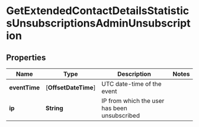
# GetExtendedContactDetailsStatisticsUnsubscriptionsAdminUnsubscription

## Properties
Name | Type | Description | Notes
------------ | ------------- | ------------- | -------------
**eventTime** | [**OffsetDateTime**] | UTC date-time of the event | 
**ip** | **String** | IP from which the user has been unsubscribed | 



